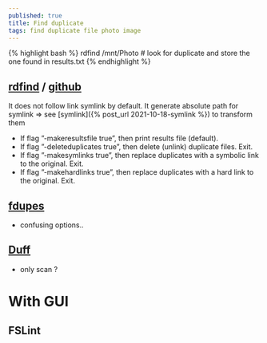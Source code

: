 ```yaml
---
published: true
title: Find duplicate
tags: find duplicate file photo image
---
```

{% highlight bash %}
rdfind /mnt/Photo 		# look for duplicate and store the one found in results.txt
{% endhighlight %}

## [rdfind](https://rdfind.pauldreik.se/) / [github](https://github.com/pauldreik/rdfind)

It does not follow link symlink by default. 
It generate absolute path for symlink => see [symlink]({% post_url 2021-10-18-symlink %}) to transform them

- If flag ”-makeresultsfile true”, then print results file (default).
- If flag ”-deleteduplicates true”, then delete (unlink) duplicate files. Exit.
- If flag ”-makesymlinks true”, then replace duplicates with a symbolic link to the original. Exit.
- If flag ”-makehardlinks true”, then replace duplicates with a hard link to the original. Exit.


## [fdupes](https://github.com/adrianlopezroche/fdupes)
- confusing options..

## [Duff](http://duff.dreda.org/)
- only scan ?

# With GUI

## FSLint

